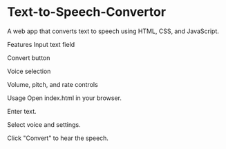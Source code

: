 # Text-to-Speech-Convertor

A web app that converts text to speech using HTML, CSS, and JavaScript.

Features
Input text field

Convert button

Voice selection

Volume, pitch, and rate controls

Usage
Open index.html in your browser.

Enter text.

Select voice and settings.

Click "Convert" to hear the speech.
